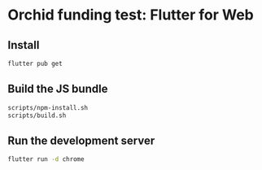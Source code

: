 # Orchid funding test: Flutter for Web

## Install

```bash
flutter pub get
```

## Build the JS bundle

```bash
scripts/npm-install.sh
scripts/build.sh
```

## Run the development server

```bash
flutter run -d chrome
```

